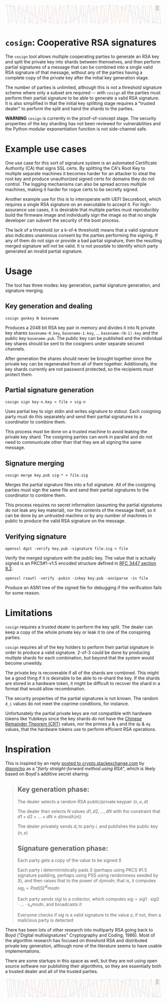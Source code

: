 ![Multiple overlapping cosines](logo.png)

# `cosign`: Cooperative RSA signatures

The `cosign` tool allows multiple cooperating parties to generate an RSA
key and split the private key into shards between themselves, and then
perform partial signatures of a message that can be combined into a single
valid RSA signature of that message, without any of the parties having
a complete copy of the private key after the initial key generation stage.

The number of parties is unlimited, although this is not a threshold
signature scheme where only a subset are required -- with `cosign`
all the parties must perform their partial signature to be able to
generate a valid RSA signature.  It is also simplified in that the
initial key splitting stage requires a "trusted dealer" to perform
the split and hand the shards to the parties.

**WARNING**
`cosign` is currently in the proof-of-concept stage.  The security
properties of the key sharding has not been reviewed for vulnerabilities
and the Python modular exponentiation function is not side-channel safe.

# Example use cases

One use case for this sort of signature system is an automated Certificate
Authority (CA) that signs SSL certs.  By splitting the CA's Root Key to
multiple separate machines it becomes harder for an attacker to steal
the root key and produce unauthorized signed certs for domains they do
not control.  The logging mechanisms can also be spread across multiple
machines, making it harder for rogue certs to be secretly signed.

Another example use for this is to interoperate with UEFI Secureboot,
which requires a single RSA signature on an executable to accept it.
For high-assurance use cases, it is desirable that multiple parties must
reproducibly build the firmware image and individually sign the image
so that no single developer can subvert the security of the boot process.

The lack of a threshold (or a k-of-k threshold) means that a valid
signature also indicates unanimous consent by the parties performing
the signing.  If any of them do not sign or provide a bad partial
signature, then the resulting merged signature will not be valid.
It is not possible to identify which party generated an invalid
partial signature.



# Usage

The tool has three modes: key generation, partial signature generation,
and signature merging.

## Key generation and dealing

```
cosign genkey N basename
```

Produces a 2048 bit RSA key pair in memory and divides it into N private key
shares `basename-0.key`, `basename-1.key`, ...  `basename-(N-1).key`
and the public key `basename.pub`.  The public key can be published and
the inidividual key shares should be sent to the cosigners under separate
secured channels.

After generation the shares should never be brought together since the
private key can be regenerated from all of them together.
Additionally, the key shards currently are not password protected,
so the recipients must protect them.


## Partial signature generation

```
cosign sign key-n.key < file > sig-n
```

Uses partial key to sign stdin and writes signature to stdout.
Each cosigning party must do this separately and send their partial
signatures to a coordinator to combine them.

This process must be done on a trusted machine to avoid leaking
the private key shard.  The cosigning parties can work in parallel
and do not need to communicate other than that they are all signing
the same message.


## Signature merging
```
cosign merge key.pub sig-* > file.sig
```

Merges the partial signature files into a full signature.  All of
the cosigning parties must sign the same file and send their partial
signatures to the coordinator to combine them.

This process requires no secret information (assuming the partial
signatures do not leak any key material), nor the contents of the message
itself, so it can be done by an untrusted machine or by any number of
machines in public to produce the valid RSA signature on the message.


## Verifying signature
```
openssl dgst -verify key.pub -signature file.sig < file
```

Verify the merged signature with the public key.  The value that
is actually signed is an PKCS#1-v1.5 encoded structure defined in
[RFC 3447 section 9.2](https://tools.ietf.org/html/rfc3447#section-9.2).


```
openssl rsautl -verify -pubin -inkey key.pub -asn1parse -in file
```

Produce an ASN1 tree of the signed file for debugging if
the verification fails for some reason.


# Limitations

`cosign` requires a trusted dealer to perform the key split.
The dealer can keep a copy of the whole private key or leak it
to one of the conspiring parties.

`cosign` requires all of the key holders to perform their partial
signature in order to produce a valid signature.  2-of-3 could be done
by producing multiple shards for each combination, but beyond that the
system would become unweildy.

The private key is recoverable if all of the shards are combined.
This might be a good thing if it is desirable to be able to re-shard
the key.  If the shards are stored in a hardware token, it might be
difficult to recover the shard in a format that would allow
recombination.

The security properties of the partial signatures is not known.
The random `d_i` values do not meet the coprime conditions, for instance.

Unfortunately the partial private keys are not compatible with hardware
tokens like Yubikeys since the key shards do not have the
[Chinese Remainder Theorem (CRT)](https://en.wikipedia.org/wiki/Chinese_remainder_theorem)
values, nor the primes `p` & `q` and the `dp` & `dq` values, that the
hardware tokens use to perform efficient RSA operations.


# Inspiration

This is inspired by an reply [posted to crypto.stackexchange.com](https://crypto.stackexchange.com/questions/67548/secure-multi-party-computation-for-digital-signature) by [@poncho](https://crypto.stackexchange.com/users/452/poncho)
as a "_fairly straight-forward method using RSA_", which is likely based on Boyd's
additive secret sharing:

> ## Key generation phase:
>
> The dealer selects a random RSA public/private keypair $(n,e,d)$
> 
> The dealer then selects $N$ values $d1,d2,…,dN$ with the constraint that $d1+d2+…+dN≡d(modλ(n))$
> 
> The dealer privately sends $d_i$ to party $i$, and publishes the public key $(n,e)$
>
> ## Signature generation phase:
>
> Each party gets a copy of the value to be signed $S$
> 
> Each party $i$ deterministically pads $S$ (perhaps using PKCS #1.5 signature padding,
> perhaps using PSS using randomness seeded by $S$), and then raises that to the power of $d_i mod n$;
> that is, it computes $sig_i=Pad(S)^{di} mod n$
> 
> Each party sends sigi to a collector, which computes $sig=sig1⋅sig2⋅…⋅s_n mod n$, and broadcasts it
> 
> Everyone checks if $sig$ is a valid signature to the value $s$; if not, then a malicious party is detected

There has been lots of other research into multiparty RSA going back to
Boyd ("Digital multisignatures" Cryptography and Coding, 1986).  Most of
the algorithm research has focused on threshold RSA and distributed
private key generation, although none of the literature seems to have
usable implementations.

There are some startups in this space as well, but they are not
using open source software nor publishing their algorithms, so they
are essentially both a trusted dealer and all of the trusted parties.

![Multiple overlapping cosines](logo.png)
